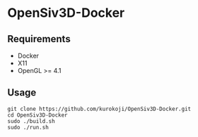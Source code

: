 # OpenSiv3D-Docker

## Requirements

- Docker
- X11
- OpenGL >= 4.1

## Usage

```
git clone https://github.com/kurokoji/OpenSiv3D-Docker.git
cd OpenSiv3D-Docker
sudo ./build.sh
sudo ./run.sh
```
